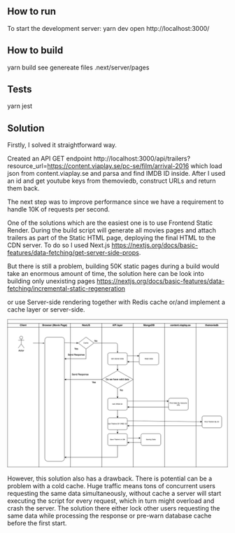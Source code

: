 ## How to run

To start the development server:
yarn dev 
open http://localhost:3000/


## How to build

yarn build 
see genereate files .next/server/pages

## Tests
yarn jest


## Solution

Firstly, I solved it straightforward way. 

Created an API GET endpoint http://localhost:3000/api/trailers?resource_url=https://content.viaplay.se/pc-se/film/arrival-2016 
which load json from content.viaplay.se and parsa and find IMDB ID inside.
After I used an id and get youtube keys from themoviedb, construct URLs and return them back.

The next step was to improve performance since we have a requirement to handle 10K of requests per second. 

One of the solutions which are the easiest one is to use Frontend Static Render. During the build script will generate all movies pages and attach trailers as part of the Static HTML page, deploying the final HTML to the CDN server. To do so I used Next.js https://nextjs.org/docs/basic-features/data-fetching/get-server-side-props.  

But there is still a problem, building 50K static pages during a build would take an enormous amount of time, the solution here can be look into building only unexisting pages https://nextjs.org/docs/basic-features/data-fetching/incremental-static-regeneration


or use Server-side rendering together with Redis cache or/and implement a cache layer or server-side. 

![Diagram](/assets/diagram.drawio.png)

However, this solution also has a drawback. There is potential can be a problem with a cold cache. Huge traffic means tons of concurrent users requesting the same data simultaneously, without cache a server will start executing the script for every request, which in turn might overload and crash the server. The solution there either lock other users requesting the same data while processing the response or pre-warn database cache before the first start.


